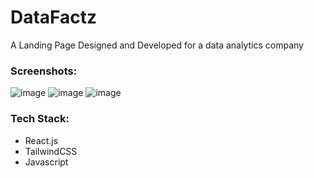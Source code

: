 # DataFactz

A Landing Page Designed and Developed for a data analytics company

### Screenshots:
![image](https://github.com/user-attachments/assets/21c4df42-df3f-4004-98fd-d6cebf7b6a61)
![image](https://github.com/user-attachments/assets/bca6c7a5-a3e6-486b-b752-610298c74d67)
![image](https://github.com/user-attachments/assets/f2605c4c-220c-430a-96d1-9d89685c4f1a)





### Tech Stack:
- React.js
- TailwindCSS
- Javascript
  
